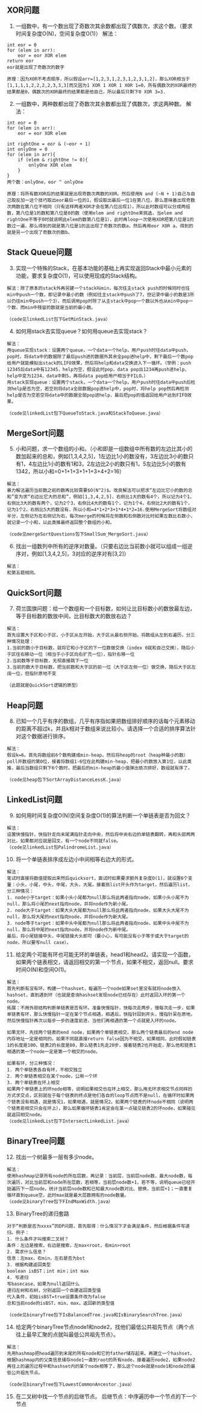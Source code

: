 ## XOR问题
1. 一组数中，有一个数出现了奇数次其余数都出现了偶数次，求这个数。（要求时间复杂度O(N)，空间复杂度O(1)）
解法：
```
int eor = 0
for (elem in arr):
    eor = eor XOR elem
return eor
eor就是出现了奇数次的数字

原理：因为XOR不考虑顺序，所以假设arr=[1,2,3,1,2,3,1,2,3,1,2]，那么XOR相当于[1,1,1,1,2,2,2,2,3,3,3]而又因为1 XOR 1 XOR 1 XOR 1=0，所有偶数次的XOR最终的结果都是0，偶数次的XOR最终的结果都是他自己，所以最后只剩下0 XOR 3=3.
```

2. 一组数中，两种数都出现了奇数次其余数都出现了偶数次，求这两种数。
解法：
```
int eor = 0
for (elem in arr):
    eor = eor XOR elem

int rightOne = eor & (~eor + 1)
int onlyOne = 0
for (elem in arr){
    if (elem & rightOne != 0){
        onlyOne XOR elem
    }
}
两个数：onlyOne，eor ^ onlyOne

原理：将所有数XOR后的结果就是出现奇数次两数的XOR。然后使用N and (~N + 1)自己与自己取反加一这个技巧取出eor最后一位的1，假设取出最后一位1在第八位，那么意味着出现奇数次两数在第八位不相同（只有这样两者XOR才会在第八位出现1），所以此时数组可以分成两组数，第八位是1的数和第八位是0的数（使用elem and rightOne来挑选，当elem and rightOne不等于0时就说明此elem的数第八位是1），此时再loop一次使用XOR把第八位是1的数过一遍，那么得到的就是第八位是1的且出现了奇数次的数a，然后再用eor XOR a，得到的就是另一个出现了奇数次的数b。
```

## Stack Queue问题
3. 实现一个特殊的Stack，在基本功能的基础上再实现返回Stack中最小元素的功能，要求复杂度O(1)，可以使用现成的Stack结构。
```
解法：除了原本的stack外再另建一个stack叫min，每次往主stack push的时候同时也往min中push一个数，即记录中最小的数（例如往主stack中push了7，但记录中最小的数是3所以仍往min中push一个3），而后调用pop时除了从主stack中pop一个数以外也从min中pop一个数，而min中残留的数就是当前的最小数。

（code见linkedList包下GetMinStack.java）
```

4. 如何用stack去实现queue？如何用queue去实现stack？
```
解法：
用queue实现stack：设置两个queue，一个data一个help，用户push时往data中push，pop时，将data中的数据除了最后push进的数据外其余全pop进help中，剩下最后一个数pop给用户就能模拟出stack的LIFO效果，然后将help和data交换进入下一循环。（举例：push 12345后data中有12345，help为空，假设此时pop，data pop出1234再push进help，help中变为1234，data中剩5，再将data pop给用户相当于FILO。）
用stack实现queue：设置两个stack，一个data一个help，用户push时往data中push后检测help是否为空，若空则将data全部数据pop进help中，pop时，将help pop然后再检测help是否为空若空将data中的数据全部pop进help，最后把pop的值返回给用户达到FIFO效果。

（code见linkedList包下QueueToStack.java和StackToQueue.java）
```

## MergeSort问题
5. 小和问题，求一个数组的小和。（小和即是一组数组中所有数的左边比其小的数加起来的总和，例如[1,3,4,2,5]，1左边比1小的数没有，3左边比3小的数只有1，4左边比1小的数有1和3，2左边比2小的数只有1，5左边比5小的数有1342，所以小和=0+1+1+3+1+1+3+4+2=16）
```
解法：
暴力解法遍历当前数之前的数再比较需要$O(N^2)$。改良解法可以把求“左边比它小的数的总和”变为求“右边比它大的总和”，例如[1,3,4,2,5]，右侧比1大的数有4个，所以记为4个1，右侧比3大的数有两个，记为2个3，右侧比4大的数有1个，记为1个4，右侧比2大的数有1个，记为1个2，右侧比5大的数没有，所以小和=4*1+2*3+1*4+1*2=16.使用MergeSort将数组对半分，左侧记为左右侧记为右，每次merge的时候将左侧数和右侧数对比时如果左数比右数小，就记录一个小和，以此类推最终返回整个数组的小和。

（code见mergeSortQuestions包下SmallSum_MergeSort.java）
```

6. 找出一组数列中所有的逆序对数量。（只要右边比当前数小就可以组成一组逆序对，例如[1,3,4,2,5]，3对应的逆序对有[3,2]）
```
解法：
和第五题相同。
```

## QuickSort问题
7. 荷兰国旗问题：给一个数组和一个目标数，如何让比目标数小的数放最左边，等于目标数的数放中间，比目标数大的数放右边？
```
解法：
首先设置大于区和小于区，小于区从左开始，大于区从最右侧开始，将数组从左到右遍历，分三种情况处理：
1.当前的数小于目标数，就将它和小于区的下一位数做交换（index 0就和自己交换），随后小于区往右移动一位（相当于小于区向右扩充一位），指针右移一位
2.当前数等于目标数，无视直接跳下一位
3.当前的数大于目标数，把当前数和大于区的前一位（大于区左侧一位）做交换，随后大于区左阔一位，但指针原地不变

（此题就是QuickSort逻辑的原型）
```

## Heap问题
8. 已知一个几乎有序的数组，几乎有序指如果把数组排好顺序的话每个元素移动的距离不超过k，并且k相对于数组来说比较小。请选择一个合适的排序算法针对这个数据进行排序。
```
解法：
假设k=6。首先将数组前6个数构建成min-heap，然后将heap的root（heap种最小的数）poll并数组的第0位，接着将数组1-6位在此构建min-heap，把最小的数放入第1位，以此类推，最后当数组只剩下6个数时，把最后的min-heap的最小值弹出依次排好，数组就有序了。

（code见heap包下SortArrayDistanceLessK.java）
```

## LinkedList问题
9. 如何用时间复杂度O(N)空间复杂度O(1)的算法判断一个单链表是否为回文？
```
解法：
设置快慢指针，快指针走向末尾满指针走向中央，然后将中央右边的单链表翻转，再和头部两两对比，如果都对应就是回文，有一个node不同就false。
（code见linkedList包PalindromeList.java）
```

10. 将一个单链表排序成左边小中间相等右边大的形式。
```
解法：
笔试时直接将数值提取出来然后quicksort，面试时如果要求额外复杂度O(1)，就设置6个变量：小头，小尾，中头，中尾，大头，大尾。接着挑list开头作为target，然后遍历list，分三种情况：
1. node小于target：如果小头小尾都为null那么将此两者指向node，如果小头小尾不为null，那么将小尾的next指向node，并将node作为新小尾。
2. node大于target：如果大头大尾都为null那么将此两者指向node，如果大头大尾不为null，那么将大尾的next指向node，并将node作为新大尾。
3. node等于target：如果中头中尾都为null那么将此两者指向node，如果中头中尾不为null，那么将中尾的next指向node，并将node作为新中尾。
最后，将小尾链接中头，中尾链接大头即可（要小心，有可能没有小于等于或大于target的node，所以要写null case）。
```

11. 给定两个可能有环也可能无环的单链表，head1和head2。请实现一个函数，如果两个链表相交，请返回相交的第一个节点，如果不相交，返回null。要求时间O(N)和空间O(1)。
```
解法：
首先判断有没有环。构建一个hashset，每遍历一个node如果set里没有就将node放入hashset，直到遇到环（也就是查询hashset发现node已经存在）此时返回入环的第一个node。
拓展：不用外部结构判断单链表是否有环。准备快慢指针，快每次走两步，慢每次走一步，如果单链表有环，那么快慢指针一定在某个节点相遇，相遇后，快指针回到开头，慢指针呆在原地，然后快慢指针再次以每步一步的速度前进，当他们再相遇的第一个点就是入环的node。

如果无环，先找两个链表的end node，如果两个单链表相交，那么两个链表最后的end node内存地址一定是相同的。如果不同就直接return false因为不相交，如果相同，此时假如链表1的长度是100，链表2的长度是80，那么链表1先走20步，接着链表2也开始走，那么他和链表1相遇的第一个node一定是第一个相交的node。

如果有环，分三种情况：
1. 两个单链表各自有环，不相交独立
2. 两个单链表相交在某个node，公用一个环
3. 两个单链表在环上相交
如果两个单链表上的环node相等，说明如果相交也在环上相交，那么用无环求相交节点同样的方式求交点，区别就在于每个链表的终点是他们各自的loop节点而不是null，在循环时如果两个链表没有相遇，就是情况1，如果相遇，就是情况2。如果两个链表的环node不相同（说明两个链表若相交只会在环上），那么如果循环链表1肯定会在某一点碰见链表2的环node，如果碰见就返回相交node。
（code见linkedList包下IntersectLinkedList.java）
```

## BinaryTree问题
12. 找出一个树最多一层有多少node。
```
解法：
使用hashmap记录所有node的所在层数，再记录：当前层，当前层node数，最大node数，每次遍历，对比当前层和node所在层数，若相等，当前层node数+1，若不等，说明queue已经开始遍历下一层node，统计当前层node数和已知最大node数对比、替换，当前层+1；一直重复循环直到queue空，此时max就是最大层数拥有的node数量。
（code见binaryTree包下FIndMaxWidth.java）
```

13. BinaryTree的递归套路
```
对于“判断是否为xxxx”的DP问题，首先取得：什么情况下才会满足条件，然后根据条件写递归。例子：
1. 什么条件才叫搜索二叉树？
条件：左边是搜索，右边是搜索，左max<root，右min>root
2. 需求什么信息？
信息：左max，右min，左右是否为bst
3. 根据构建返回类型
boolean isBST；int min；int max
4. 写递归
写basecase，如果为null返回什么
递归左树和右树，分别返回一个自建返回类型值
代入条件，初始isBST=true设置条件改为false
总和当前node的isBST，min，max，返回新的类型值

（code见binaryTree包下IsBalancedTree.java和IsBinarySearchTree.java）
```

14. 给定两个binaryTree节点node1和node2，找他们最低公共祖先节点（两个点往上最早汇聚的点就叫最低公共祖先节点）。
```
解法：
先用hashmap把head遍历到末尾的所有node和它的father储存起来。再建立一个hashset，根据hashmap内的父类信息储存node1一直到root的所有node，接着遍历node2，如果node2再往上的遍历过程中和hashset内的某个node相等了，那么这个node就是node1和node2的最低公共祖先节点。

（code见binaryTree包下LowestCommonAncestor.java）
```

15. 在二叉树中找一个节点的后继节点。
后继节点：中序遍历中一个节点的下一个节点